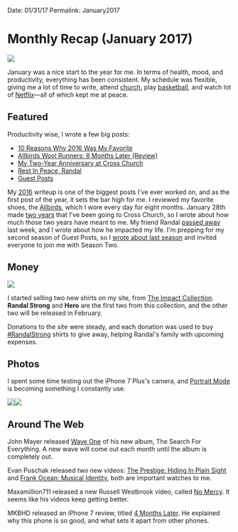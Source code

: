 
Date: 01/31/17
Permalink: January2017

# Monthly Recap (January 2017)

![][image-1]

January was a nice start to the year for me. In terms of health, mood, and productivity, everything has been consistent. My schedule was flexible, giving me a lot of time to write, attend [church][1], play [basketball][2], and watch lot of [Netflix][3]—all of which kept me at peace.

## Featured

Productivity wise, I wrote a few big posts:

- [10 Reasons Why 2016 Was My Favorite][4]
- [Allbirds Wool Runners: 8 Months Later (Review)][5]
- [My Two-Year Anniversary at Cross Church][6]
- [Rest In Peace, Randal][7]
- [Guest Posts][8]

My [2016][9] writeup is one of the biggest posts I've ever worked on, and as the first post of the year, it sets the bar high for me. I reviewed my favorite shoes, the [Allbirds][10], which I wore every day for eight months. January 28th made [two years][11] that I've been going to Cross Church, so I wrote about how much those two years have meant to me. My friend Randal [passed away][12] last week, and I wrote about how he impacted my life. I'm prepping for my second season of Guest Posts, so I [wrote about last season][13] and invited everyone to join me with Season Two.

## Money

![][image-2]

I started selling two new shirts on my site, from [The Impact Collection][14]. **Randal Strong** and **Hero** are the first two from this collection, and the other two will be released in February.

Donations to the site were steady, and each donation was used to buy [\#RandalStrong][15] shirts to give away, helping Randal's family with upcoming expenses.

## Photos

I spent some time testing out the iPhone 7 Plus's camera, and [Portrait Mode][16] is becoming something I constantly use.

![][image-3]![][image-4]

## Around The Web

John Mayer released [Wave One][17] of his new album, The Search For Everything. A new wave will come out each month until the album is completely out.

Evan Puschak released two new videos: [The Prestige: Hiding In Plain Sight][18] and [Frank Ocean: Musical Identity][19], both are important watches to me.

Maxamillion711 released a new Russell Westbrook video, called [No Mercy][20]. It seems like his videos keep getting better.

MKBHD released an iPhone 7 review, titled [4 Months Later][21]. He explained why this phone is so good, and what sets it apart from other phones.

[1]:	http://nashp.com/tagged/cross-church-notes
[2]:	http://nashp.com/tagged/basketball-sessions
[3]:	http://nashp.com/netflix-jan-17
[4]:	http://nashp.com/2016
[5]:	http://nashp.com/allbirds
[6]:	http://nashp.com/cc2
[7]:	http://nashp.com/randal
[8]:	http://nashp.com/guests
[9]:	http://nashp.com/2016
[10]:	http://nashp.com/allbirds
[11]:	http://nashp.com/cc2
[12]:	http://nashp.com/randal
[13]:	http://nashp.com/guests
[14]:	http://nashp.com/the-impact-collection
[15]:	http://nashp.com/the-impact-collection#randal-strong
[16]:	http://nashp.com/portrait-mode
[17]:	http://nashp.com/john-mayer-the-search-for-everything-wave-one
[18]:	http://nashp.com/the-prestige-hiding-in-plain-sight
[19]:	http://nashp.com/frank-ocean-musical-identity
[20]:	http://nashp.com/russell-westbrook-no-mercy
[21]:	http://nashp.com/iphone-7-review-4-months-later

[image-1]:	https://dl.dropboxusercontent.com/s/05e2nu8oul4z2f5/2A8596FB-147D-481C-89A5-C5F1C0DFC6E7.JPG
[image-2]:	https://dl.dropboxusercontent.com/s/0j9lkbdxki042as/Image%20(13).jpeg
[image-3]:	https://dl.dropboxusercontent.com/s/wmz0ffbki9xi65q/IMG_2987.jpeg
[image-4]:	https://dl.dropboxusercontent.com/s/y7y0can145roulz/FullSizeRender%20(118).jpg